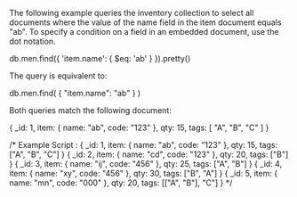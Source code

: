 The following example queries the inventory collection to select all documents where the value of the name field in the item document equals "ab". To specify a condition on a field in an embedded document, use the dot notation.

db.men.find({ 'item.name': { $eq: 'ab' } }).pretty()

The query is equivalent to:

db.men.find( { "item.name": "ab" } )

Both queries match the following document:

{ _id: 1, item: { name: "ab", code: "123" }, qty: 15, tags: [ "A", "B", "C" ] }



/* Example Script :
{ _id: 1, item: { name: "ab", code: "123" }, qty: 15, tags: ["A", "B", "C"] }
{ _id: 2, item: { name: "cd", code: "123" }, qty: 20, tags: ["B"] }
{ _id: 3, item: { name: "ij", code: "456" }, qty: 25, tags: ["A", "B"] }
{ _id: 4, item: { name: "xy", code: "456" }, qty: 30, tags: ["B", "A"] }
{ _id: 5, item: { name: "mn", code: "000" }, qty: 20, tags: [["A", "B"], "C"] } */